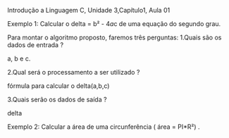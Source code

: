 Introdução a Linguagem C,  Unidade 3,Capítulo1, Aula 01

Exemplo 1:
Calcular o delta = b² - 4*a*c de uma equação do segundo grau.

Para montar o algoritmo proposto, faremos três perguntas:
1.Quais são os dados de entrada ?

a, b e c.

2.Qual será o processamento a ser utilizado ?

fórmula para calcular o delta(a,b,c)

3.Quais serão os dados de saída ?

delta

Exemplo 2:
Calcular a área de uma circunferência ( área = PI*R²) .
